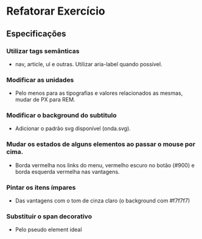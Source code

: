 # Refatorar Exercício

## Especificações

### Utilizar tags semânticas
* nav, article, ul e outras. Utilizar aria-label quando possível.

### Modificar as unidades
* Pelo menos para as tipografias e valores relacionados as mesmas, mudar de PX para REM.

### Modificar o background do subtitulo
* Adicionar o padrão svg disponível (onda.svg).

### Mudar os estados de alguns elementos ao passar o mouse por cima.
* Borda vermelha nos links do menu, vermelho escuro no botão (#900) e borda esquerda vermelha nas vantagens.

### Pintar os itens ímpares
* Das vantagens com o tom de cinza claro (o background com #f7f7f7)

### Substituir o span decorativo
* Pelo pseudo element ideal
